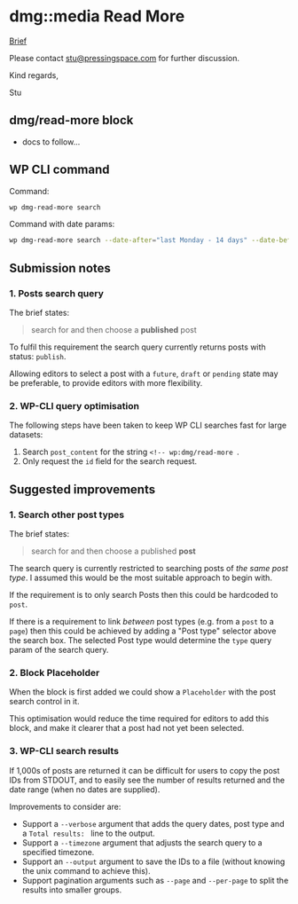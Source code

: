 # dmg::media Read More

[Brief](./docs/brief.md)

Please contact [stu@pressingspace.com](mailto:stu@pressingspace.com) for further discussion.

Kind regards,

Stu

## dmg/read-more block

* docs to follow...

## WP CLI command

Command:

```bash
wp dmg-read-more search
```

Command with date params:

```bash
wp dmg-read-more search --date-after="last Monday - 14 days" --date-before="last Monday"
```

## Submission notes

### 1. Posts search query

The brief states:

> search for and then choose a **published** post

To fulfil this requirement the search query currently returns posts with status: `publish`.

Allowing editors to select a post with a `future`, `draft` or `pending` state may be
preferable, to provide editors with more flexibility.

### 2. WP-CLI query optimisation

The following steps have been taken to keep WP CLI searches fast for large datasets:

1. Search `post_content` for the string `<!-- wp:dmg/read-more `.
2. Only request the `id` field for the search request.

## Suggested improvements

### 1. Search other post types

The brief states:

> search for and then choose a published **post**

The search query is currently restricted to searching posts of *the same post type*.
I assumed this would be the most suitable approach to begin with.

If the requirement is to only search Posts then this could be hardcoded to `post`.

If there is a requirement to link *between* post types (e.g. from a `post` to a `page`)
then this could be achieved by adding a "Post type" selector above the search box. The
selected Post type would determine the `type` query param of the search query.

### 2. Block Placeholder

When the block is first added we could show a `Placeholder` with the post search control in it.

This optimisation would reduce the time required for editors to add this block, and make it clearer that
a post had not yet been selected.

### 3. WP-CLI search results

If 1,000s of posts are returned it can be difficult for users to copy the post IDs from STDOUT, and to
easily see the number of results returned and the date range (when no dates are supplied).

Improvements to consider are:

- Support a `--verbose` argument that adds the query dates, post type and a `Total results: ` line to the output.
- Support a `--timezone` argument that adjusts the search query to a specified timezone.
- Support an `--output` argument to save the IDs to a file (without knowing the unix command to achieve this).
- Support pagination arguments such as `--page` and `--per-page` to split the results into smaller groups.

